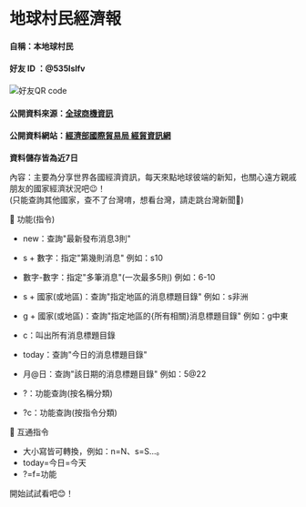 # 地球村民經濟報
#### 自稱：本地球村民 
#### 好友 ID ：@535lslfv 
![好友QR code](https://i.imgur.com/TUozfXD.png) 
#### 公開資料來源：[全球商機資訊](https://www.trade.gov.tw/Api/Get/pages?nodeid=45&timeRestrict=true) 
#### 公開資料網站：[經濟部國際貿易局 經貿資訊網](https://www.trade.gov.tw/World/List.aspx?code=7020&nodeID=45&areaID=4&country=b645Lit5ZyL5aSn6Zm4) 
**資料儲存皆為近7日** <br>
 
 內容：主要為分享世界各國經濟資訊，每天來點地球彼端的新知，也關心遠方親戚朋友的國家經濟狀況吧😉！ <br>
 (只能查詢其他國家，查不了台灣唷，想看台灣，請走跳台灣新聞🤠) <br>
  
 🧰 功能(指令)
 - new：查詢"最新發布消息3則"
 - s + 數字：指定"第幾則消息" 例如：s10 
 - 數字-數字：指定"多筆消息"(一次最多5則) 例如：6-10
 
 - s + 國家(或地區)：查詢"指定地區的消息標題目錄" 例如：s非洲
 - g + 國家(或地區)：查詢"指定地區的{所有相關}消息標題目錄" 例如：g中東
 - c：叫出所有消息標題目錄 
 - today：查詢"今日的消息標題目錄"
 - 月@日：查詢"該日期的消息標題目錄" 例如：5@22
 
 - ?：功能查詢(按名稱分類) 
 - ?c：功能查詢(按指令分類) 

🧰 互通指令
 - 大小寫皆可轉換，例如：n=N、s=S...。
 - today=今日=今天
 - ?=f=功能

開始試試看吧😊！ 
